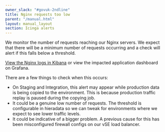 ```yaml
---
owner_slack: "#govuk-2ndline"
title: Nginx requests too low
parent: "/manual.html"
layout: manual_layout
section: Icinga alerts
---
```


We monitor the number of requests reaching our Nginx servers. We expect that
there will be a minimum number of requests occurring and a check will alert if
this falls below a threshold.

[View the Nginx logs in Kibana][nginx_logs] or view the impacted application dashboard on
Grafana.

There are a few things to check when this occurs:

- On Staging and Integration, this alert may appear while production
  data is being copied to the environment. This is because production
  traffic replay is paused during the copying job.
- It could be a genuine low number of requests. The threshold is
  configurable in hieradata so we can tweak for environments where we
  expect to see lower traffic levels.
- It could be indicative of a bigger problem. A previous cause for this has
  been misconfigured firewall configs on our vSE load balancer.

[nginx_logs]: https://docs.publishing.service.gov.uk/manual/kibana.html#nginx-logs
